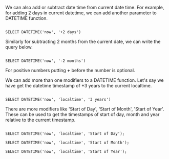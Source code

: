 We can also add or subtract date time from current date time. For example, for adding 2 days in current datetime, we can add another parameter to DATETIME function.

<Editor lang="sql" dbName="clean-slate.db">
<code>
SELECT DATETIME('now', '+2 days')
</code>
</Editor>

Similarly for subtracting 2 months from the current date, we can write the query below.

<Editor lang="sql" dbName="clean-slate.db">
<code>
SELECT DATETIME('now', '-2 months')
</code>
</Editor>

For positive numbers putting **+** before the number is optional.

We can add more than one modifiers to a DATETIME function. Let's say we have get the datetime timestamp of +3 years to the current localtime.

<Editor lang="sql" dbName="clean-slate.db">
<code>
SELECT DATETIME('now', 'localtime', '3 years')
</code>
</Editor>

There are more modifiers like 'Start of Day', 'Start of Month', 'Start of Year'.
These can be used to get the timestamps of start of day, month and year relative to the current timestamp.

<Editor lang="sql" dbName="clean-slate.db">
<code>
SELECT DATETIME('now', 'localtime', 'Start of Day');
</code>
</Editor><Editor lang="sql" dbName="clean-slate.db">
<code>
SELECT DATETIME('now', 'localtime', 'Start of Month');
</code>
</Editor><Editor lang="sql" dbName="clean-slate.db">
<code>
SELECT DATETIME('now', 'localtime', 'Start of Year');
</code>
</Editor>